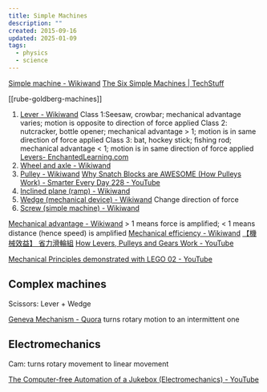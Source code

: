 ```yaml
---
title: Simple Machines
description: ""
created: 2015-09-16
updated: 2025-01-09
tags:
  - physics
  - science
---
```


[Simple machine - Wikiwand](https://www.wikiwand.com/en/Simple_machine)
[The Six Simple Machines | TechStuff](https://shows.howstuffworks.com/techstuff/the-six-simple-machines.htm)

[[rube-goldberg-machines]]

1. [Lever - Wikiwand](https://www.wikiwand.com/en/Lever)
   Class 1:Seesaw, crowbar; mechanical advantage varies; motion is opposite to direction of force applied
   Class 2: nutcracker, bottle opener; mechanical advantage > 1; motion is in same direction of force applied
   Class 3: bat, hockey stick; fishing rod; mechanical advantage < 1; motion is in same direction of force applied
   [Levers- EnchantedLearning.com](http://www.enchantedlearning.com/physics/machines/Levers.shtml)
2. [Wheel and axle - Wikiwand](https://www.wikiwand.com/en/Wheel_and_axle)
3. [Pulley - Wikiwand](https://www.wikiwand.com/en/Pulley)
   [Why Snatch Blocks are AWESOME (How Pulleys Work) - Smarter Every Day 228 - YouTube](https://www.youtube.com/watch?v=M2w3NZzPwOM)
4. [Inclined plane (ramp) - Wikiwand](https://www.wikiwand.com/en/Inclined_plane)
5. [Wedge (mechanical device) - Wikiwand](<https://www.wikiwand.com/en/Wedge_(mechanical_device)>)
   Change direction of force
6. [Screw (simple machine) - Wikiwand](<https://www.wikiwand.com/en/Screw_(simple_machine)>)

[Mechanical advantage - Wikiwand](https://www.wikiwand.com/en/Mechanical_advantage)
\> 1 means force is amplified; < 1 means distance (hence speed) is amplified
[Mechanical efficiency - Wikiwand](https://www.wikiwand.com/en/Mechanical_efficiency)
[【機械效益】 省力滑輪組](https://m.facebook.com/story.php?story_fbid=1314888792020145&id=129030153939354&refid=28)
[How Levers, Pulleys and Gears Work - YouTube](https://www.youtube.com/watch?v=JnYVz1TSmBQ)

[Mechanical Principles demonstrated with LEGO 02 - YouTube](https://www.youtube.com/watch?v=aSQMV9EC58c)

## Complex machines

Scissors: Lever + Wedge

[Geneva Mechanism - Quora](https://www.quora.com/What-are-some-things-that-mechanical-engineers-know-and-others-dont/answer/Ketan-Naik-14) turns rotary motion to an intermittent one

## Electromechanics

Cam: turns rotary movement to linear movement

[The Computer-free Automation of a Jukebox (Electromechanics) - YouTube](https://www.youtube.com/watch?v=NmGaXEmfTIo)
